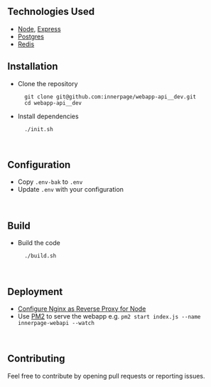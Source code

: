 ## Technologies Used

- [Node](https://nodejs.org/en), [Express](https://expressjs.com/)
- [Postgres](https://www.postgresql.org/)
- [Redis](https://redis.io/)
  <br/>

## Installation

- Clone the repository <br/>

  ```
    git clone git@github.com:innerpage/webapp-api__dev.git
    cd webapp-api__dev
  ```

- Install dependencies <br/>
  ```
    ./init.sh
  ```

<br/>

## Configuration

- Copy `.env-bak` to `.env`
- Update `.env` with your configuration

<br/>

## Build

- Build the code <br/>

  ```
    ./build.sh
  ```

<br/>

## Deployment

- [Configure Nginx as Reverse Proxy for Node](https://www.digitalocean.com/community/tutorials/nginx-reverse-proxy-node-angular)
- Use [PM2](https://pm2.keymetrics.io/) to serve the webapp e.g.
  `pm2 start index.js --name innerpage-webapi --watch`

<br/>

## Contributing

Feel free to contribute by opening pull requests or reporting issues.
